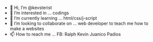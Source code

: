 - 👋 Hi, I’m @kevsterist
- 👀 I’m interested in ... codings
- 🌱 I’m currently learning ... html/css/j-script
- 💞️ I’m looking to collaborate on ... web developer to teach me how to make a websites
- 📫 How to reach me ... FB: Ralph Kevin Juanico Padios

<!---
kevsterist/kevsterist is a ✨ special ✨ repository because its `README.md` (this file) appears on your GitHub profile.
You can click the Preview link to take a look at your changes.
--->
